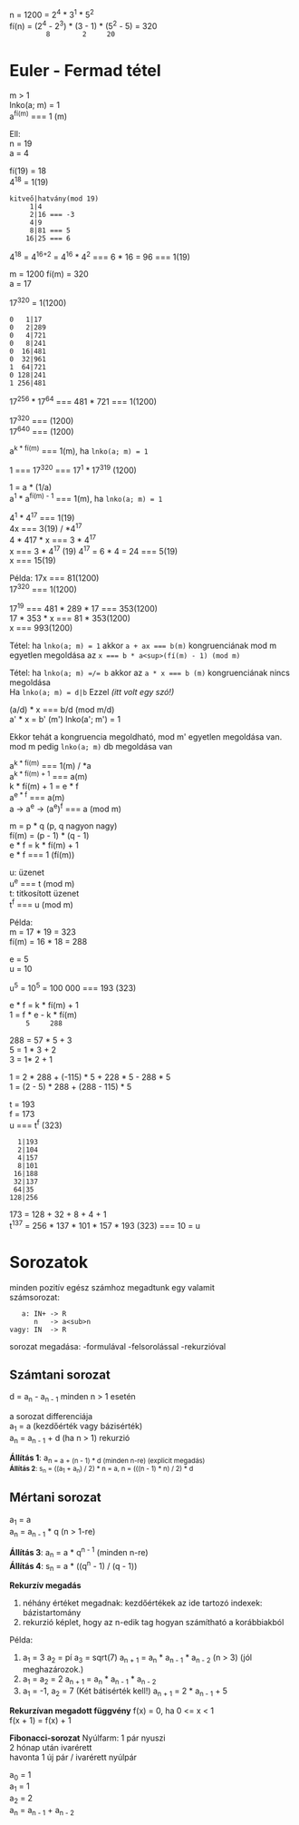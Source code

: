 
n = 1200 = 2<sup>4</sup> * 3<sup>1</sup> * 5<sup>2</sup>  
fí(n) = (2<sup>4</sup> - 2<sup>3</sup>) * (3 - 1) * (5<sup>2</sup> - 5) = 320  
`         8        2     20`

# Euler - Fermad tétel
m > 1  
lnko(a; m) = 1  
a<sup>fí(m)</sup> === 1 (m)  

Ell:  
n = 19  
a = 4  

fí(19) = 18  
4<sup>18</sup> = 1(19)  
```
kitveő|hatvány(mod 19)
     1|4
     2|16 === -3
     4|9
     8|81 === 5
    16|25 === 6
```
4<sup>18</sup> = 4<sup>16+2</sup> = 4<sup>16</sup> * 4<sup>2</sup> === 6 * 16 = 96 === 1(19)

m = 1200 fí(m) = 320  
a = 17  

17<sup>320</sup> = 1(1200)
```
0   1|17
0   2|289
0   4|721
0   8|241
0  16|481
0  32|961
1  64|721
0 128|241
1 256|481
```

17<sup>256</sup> * 17<sup>64</sup> === 481 * 721 === 1(1200)

17<sup>320</sup> === (1200)  
17<sup>640</sup> === (1200)

a<sup>k * fí(m)</sup> === 1(m), ha `lnko(a; m) = 1`

1 === 17<sup>320</sup> === 17<sup>1</sup> * 17<sup>319</sup> (1200)

1 = a * (1/a)  
a<sup>1</sup> * a<sup>fí(m) - 1</sup> === 1(m), ha `lnko(a; m) = 1`

4<sup>1</sup> * 4<sup>17</sup> === 1(19)  
4x === 3(19) / *4<sup>17</sup>  
4 * 4</sup>17 * x === 3 * 4<sup>17</sup>  
x === 3 * 4<sup>17</sup> (19)             4<sup>17</sup> = 6 * 4 = 24 === 5(19)  
x === 15(19)

Példa: 17x === 81(1200)  
17<sup>320</sup> === 1(1200)

17<sup>19</sup> === 481 * 289 * 17 === 353(1200)  
17 * 353 * x === 81 * 353(1200)  
x === 993(1200)

Tétel: ha `lnko(a; m) = 1` akkor `a + ax === b(m)` kongruenciának mod m egyetlen megoldása az `x === b * a<sup>(fí(m) - 1) (mod m)`

Tétel: ha `lnko(a; m) =/= b` akkor az `a * x === b (m)` kongruenciának nincs megoldása  
Ha `lnko(a; m) = d|b` Ezzel *(itt volt egy szó!)*

(a/d) * x === b/d (mod m/d)  
a' * x = b' (m') lnko(a'; m') = 1

Ekkor tehát a kongruencia megoldható, mod m' egyetlen megoldása van.  
mod m pedig `lnko(a; m)` db megoldása van

a<sup>k * fí(m)</sup> === 1(m) / *a  
a<sup>k * fí(m) + 1</sup> === a(m)  
k * fí(m) + 1 = e * f  
a<sup>e * f</sup> === a(m)  
a -> a<sup>e</sup> -> (a<sup>e</sup>)<sup>f</sup> === a (mod m)

m = p * q (p, q nagyon nagy)  
fí(m) = (p - 1) * (q - 1)  
e * f = k * fí(m) + 1  
e * f === 1 (fí(m))

u: üzenet  
u<sup>e</sup> === t (mod m)  
t: titkosított üzenet  
t<sup>f</sup> === u (mod m)

Példa:  
m = 17 * 19 = 323  
fí(m) = 16 * 18 = 288

e = 5  
u = 10

u<sup>5</sup> = 10<sup>5</sup> = 100 000 === 193 (323)

e * f = k * fí(m) + 1  
1 = f * e - k * fí(m)  
`    5     288`

288 = 57 * 5 + 3  
5   = 1 * 3 + 2  
3   = 1* 2 + 1  

1 = 2 * 288 + (-115) * 5 + 228 * 5 - 288 * 5  
1 = (2 - 5) * 288 + (288 - 115) * 5

t = 193  
f = 173  
u === t<sup>f</sup> (323)

```
  1|193
  2|104
  4|157
  8|101
 16|188
 32|137
 64|35
128|256
```

173 = 128 + 32 + 8 + 4 + 1  
t<sup>137</sup> = 256 * 137 * 101 * 157 * 193 (323) === 10 = u

# Sorozatok
minden pozitív egész számhoz megadtunk egy valamit  
számsorozat:
```
   a: IN+ -> R
      n   -> a<sub>n
vagy: IN  -> R
```

sorozat megadása:
-formulával
-felsorolással
-rekurzióval

## Számtani sorozat
d = a<sub>n</sub> - a<sub>n - 1</sub>    minden n > 1 esetén

a sorozat differenciája  
a<sub>1</sub> = a (kezdőérték vagy bázisérték)  
a<sub>n</sub> = a<sub>n - 1</sub> + d (ha n > 1) rekurzió

**Állítás 1**: a<sub>n = a + (n - 1) * d (minden n-re) (explicit megadás)  
**Állítás 2**: s<sub>n</sub> = ((a<sub>1</sub> + a<sub>n</sub>) / 2) * n = a, n = (((n - 1) * n) / 2) * d

## Mértani sorozat
a<sub>1</sub> = a  
a<sub>n</sub> = a<sub>n - 1</sub> * q (n > 1-re)

**Állítás 3**: a<sub>n</sub> = a * q<sup>n - 1</sup> (minden n-re)  
**Állítás 4**: s<sub>n</sub> = a * ((q<sup>n</sup> - 1) / (q - 1))

**Rekurzív megadás**
1. néhány értéket megadnak: kezdőértékek
   az ide tartozó indexek: bázistartomány
2. rekurzió
   képlet, hogy az n-edik tag hogyan számítható a korábbiakból

Példa:
1. a<sub>1</sub> = 3 a<sub>2</sub> = pí a<sub>3</sub> = sqrt(7)
   a<sub>n + 1</sub> = a<sub>n</sub> * a<sub>n - 1</sub> * a<sub>n - 2</sub> (n > 3) (jól meghazározok.)
2. a<sub>1</sub> = a<sub>2</sub> = 2
   a<sub>n + 1</sub> = a<sub>n</sub> * a<sub>n - 1</sub> * a<sub>n - 2</sub> 
3. a<sub>1</sub> = -1, a<sub>2</sub> = 7 (Két bátisérték kell!)
   a<sub>n + 1</sub> =  2 * a<sub>n - 1</sub> + 5

**Rekurzívan megadott függvény**
f(x) = 0, ha 0 <= x < 1  
f(x + 1) = f(x) + 1

**Fibonacci-sorozat**
Nyúlfarm: 1 pár nyuszi  
2 hónap után ivarérett  
havonta 1 új pár / ivarérett nyúlpár

a<sub>0</sub> = 1  
a<sub>1</sub> = 1  
a<sub>2</sub> = 2  
a<sub>n</sub> = a<sub>n - 1</sub> + a<sub>n - 2</sub>